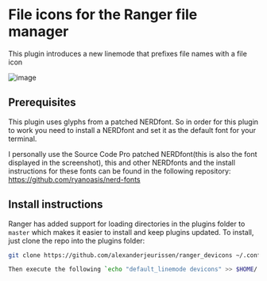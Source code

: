 # File icons for the Ranger file manager

This plugin introduces a new linemode that prefixes file names with a file icon

![image](https://raw.githubusercontent.com/alexanderjeurissen/ranger_devicons/master/screenshot.png)

## Prerequisites
This plugin uses glyphs from a patched NERDfont. So in order for this plugin to work you need to
install a NERDfont and set it as the default font for your terminal.

I personally use the Source Code Pro patched NERDfont(this is also the font displayed in the
screenshot), this and other NERDfonts and the install instructions for these fonts can be found in
the following repository: https://github.com/ryanoasis/nerd-fonts

## Install instructions
Ranger has added support for loading directories in the plugins folder to `master` which makes it easier to install and keep plugins updated.
To install, just clone the repo into the plugins folder:
```bash
git clone https://github.com/alexanderjeurissen/ranger_devicons ~/.config/ranger/plugins/ranger_devicons

Then execute the following `echo "default_linemode devicons" >> $HOME/.config/ranger/rc.conf` (or wherever your `rc.conf` is located).
